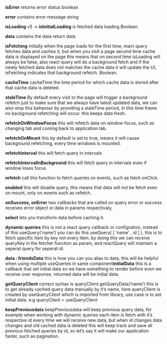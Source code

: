 
**isError**
returns error status
boolean

**error**
contains error message
string

**isLoading** v5 -> **isInitialLoading**
is fetched data loading
Boolean.

**data**
contains the data
return data

**isFetching**
initially when the page loads for the first time, react query fetches data and caches it, but when you visit a page second time cache data is displayed on the page
this means that on second time isLoading will always be false, also react query will do a background fetch and if the newly fetched data does not matches the
cache data it will update the UI, isFetching indicates that background refetch.
Boolean.

**cacheTime**
cacheTime the time period for which cache data is stored after that cache data is deleted.

**staleTime**
By default every visit to the page will trigger a background refetch just to make sure that we always have latest updated data, we can also stop this behavour
by providing a staleTime period, in this time frame no background refetching will occur. this keeps data fresh.

**refetchOnWindowFocus**
this will refetch data on window focus, such as changing tab and coming back to application tab.

**refetchOnMount**
this by default is set to true, means it will cause background refetching, every time windows is mounted.

**refetchInterval**
this will fetch query in intervals

**refetchIntervalInBackground**
this will fetch query in intervals even if window loses focus

**refetch**
call this function to fetch queries on events, such as fetch onClick.

**enabled**
this will disable query, this means that data will not be fetch even on mount, only on events such as refetch.

**onSuccess, onError**
two callbacks that are called on query error or success receives error object or data in params respectivaly,

**select**
lets you transform data before caching it.

**dynamic queries**
this is not a react query callback or configration, instead of this useQuery(‘name’) you can do this useQuery( [ ‘name’ , id ] ), this
is to fetch specific item by key not every item, by doing this we can receive queryKey in the fetcher function as param, and reactQuery
will maintain a seperat query for seperat id.

**data : friendsData**
this is how you can you alias to data, this will be helpful when using multiple useQueries in same component**initialData**
this is a callback that set initial data so we have something to render before even we receive over response, returned data will be initial data.

**getQueryClient**
correct syntax is queryClient.getQueryData(‘name’) this is to get already cached query data manually by it’s name, here queryClient is 
created by useQueryClient which is imported from library, use case is to set initial data.
e:g queryClient = useQueryClient

**keepPreviousdata**
keepPreviousdata will keep previous query data, for example when working with dynamic queries each item is fetch with it’s respective id
every time we will receive new data, but when id changes data changes and old cached data is deleted this will keep track and save all
previous fetched queries by id, so let’s say it will make our application faster, such as pagination.